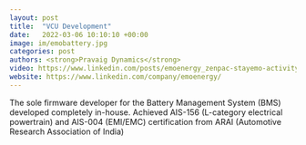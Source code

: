 ```yaml
---
layout: post
title:  "VCU Development"
date:   2022-03-06 10:10:10 +00:00
image: im/emobattery.jpg
categories: post
authors: <strong>Pravaig Dynamics</strong>
video: https://www.linkedin.com/posts/emoenergy_zenpac-stayemo-activity-7224301669457481728-O2gq?utm_source=share&utm_medium=member_desktop&rcm=ACoAACD3ZacBCUdG6Uri013klh7J-f1R8lnFy3Y
website: https://www.linkedin.com/company/emoenergy/
---
```

The sole firmware developer for the Battery Management System (BMS) developed completely in-house. Achieved AIS-156 (L-category electrical powertrain) and AIS-004 (EMI/EMC) certification from ARAI (Automotive Research Association of India)
